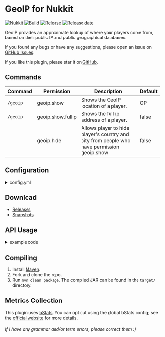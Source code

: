# GeoIP for Nukkit
[![Nukkit](https://img.shields.io/badge/Nukkit-1.0-green)](https://github.com/NukkitX/Nukkit)
[![Build](https://img.shields.io/circleci/build/github/wode490390/GeoIP/master)](https://circleci.com/gh/wode490390/GeoIP/tree/master)
[![Release](https://img.shields.io/github/v/release/wode490390/GeoIP)](https://github.com/wode490390/GeoIP/releases)
[![Release date](https://img.shields.io/github/release-date/wode490390/GeoIP)](https://github.com/wode490390/GeoIP/releases)
<!--[![MCBBS](https://img.shields.io/badge/-mcbbs-inactive)](https://www.mcbbs.net/thread-900823-1-1.html "IP定位")
[![Servers](https://img.shields.io/bstats/servers/5375)](https://bstats.org/plugin/bukkit/GeoIP/5375)
[![Players](https://img.shields.io/bstats/players/5375)](https://bstats.org/plugin/bukkit/GeoIP/5375)-->

GeoIP provides an approximate lookup of where your players come from, based on their public IP and public geographical databases.

If you found any bugs or have any suggestions, please open an issue on [GitHub Issues](https://github.com/wode490390/GeoIP/issues).

If you like this plugin, please star it on [GitHub](https://github.com/wode490390/GeoIP).

## Commands
| Command | Permission | Description | Default |
| - | - | - | - |
| `/geoip` | geoip.show | Shows the GeoIP location of a player. | OP |
| `/geoip` | geoip.show.fullip | Shows the full ip address of a player. | false |
| | geoip.hide | Allows player to hide player's country and city from people who have permission geoip.show | false |

## Configuration
<details>
<summary>config.yml</summary>

```yaml
database:
  show-cities: false
  download-if-missing: true
  # Url for country
  lzma-download-url: "https://cdn.jsdelivr.net/gh/wodeBot/geoipdb@lzma/country.mmdb.lzma"
  # Url for cities
  lzma-download-url-city: "https://cdn.jsdelivr.net/gh/wodeBot/geoipdb@lzma/city.mmdb.lzma"
show-on-login: true
# "enable-locale" enables locale on geolocation display.
enable-locale: true
# Not all languages are supported. See https://dev.maxmind.com/geoip/geoip2/web-services/#Languages
locale: en
```
</details>

## Download
- [Releases](https://github.com/wode490390/GeoIP/releases)
- [Snapshots](https://circleci.com/gh/wode490390/GeoIP)

## API Usage
<details>
<summary>example code</summary>

```java
import cn.wode490390.nukkit.geoip.GeoIP;
import java.util.UUID;

class Example {
    Example() {
        UUID uuid = UUID.fromString("ecb32467-6cee-4a59-b3c0-5468fec58ed4");
        String geoLocation = GeoIP.query(uuid); //Our API :)
        System.out.println("Location: " + geoLocation);
    }
}
```
</details>

## Compiling
1. Install [Maven](https://maven.apache.org/).
2. Fork and clone the repo.
3. Run `mvn clean package`. The compiled JAR can be found in the `target/` directory.

## Metrics Collection

This plugin uses [bStats](https://github.com/wode490390/bStats-Nukkit). You can opt out using the global bStats config; see the [official website](https://bstats.org/getting-started) for more details.

<!--[![Metrics](https://bstats.org/signatures/bukkit/GeoIP.svg)](https://bstats.org/plugin/bukkit/GeoIP/5375)-->

###### If I have any grammar and/or term errors, please correct them :)
